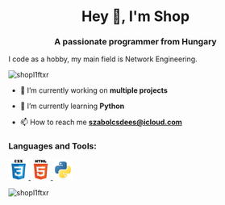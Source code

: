 <h1 align="center">Hey 👋, I'm Shop</h1>
<h3 align="center">A passionate programmer from Hungary</h3>
<p>I code as a hobby, my main field is Network Engineering.</p>

<p align="left"> <img src="https://komarev.com/ghpvc/?username=shopl1ftxr&label=Profile%20views&color=0e75b6&style=flat" alt="shopl1ftxr" /> </p>

- 🔭 I’m currently working on **multiple projects**

- 🌱 I’m currently learning **Python**

- 📫 How to reach me **szabolcsdees@icloud.com**

<h3 align="left">Languages and Tools:</h3>
<p align="left"> <a href="https://www.w3schools.com/css/" target="_blank" rel="noreferrer"> <img src="https://raw.githubusercontent.com/devicons/devicon/master/icons/css3/css3-original-wordmark.svg" alt="css3" width="40" height="40"/> </a> <a href="https://www.w3.org/html/" target="_blank" rel="noreferrer"> <img src="https://raw.githubusercontent.com/devicons/devicon/master/icons/html5/html5-original-wordmark.svg" alt="html5" width="40" height="40"/> </a> <a href="https://www.python.org" target="_blank" rel="noreferrer"> <img src="https://raw.githubusercontent.com/devicons/devicon/master/icons/python/python-original.svg" alt="python" width="40" height="40"/> </a> </p>

<p><img align="left" src="https://github-readme-stats.vercel.app/api/top-langs?username=shopl1ftxr&show_icons=true&locale=en&layout=compact" alt="shopl1ftxr" /></p>
